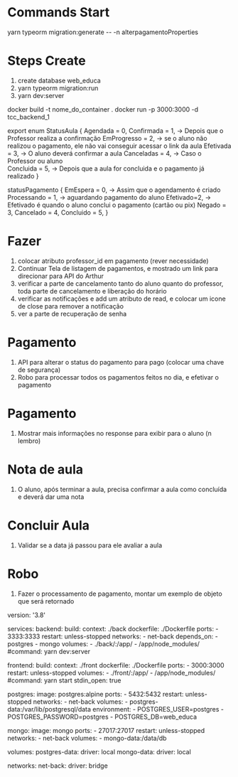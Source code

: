 # Commands Start 
yarn typeorm migration:generate -- -n alterpagamentoProperties

# Steps Create
1. create database web_educa
2. yarn typeorm migration:run
3. yarn dev:server


docker build -t nome_do_container .
docker run -p 3000:3000 -d tcc_backend_1


export enum StatusAula {
  Agendada = 0,
  Confirmada = 1, -> Depois que o Professor realiza a confirmação
  EmProgresso = 2, -> se o aluno não realizou o pagamento, ele não vai conseguir acessar o link da aula
  Efetivada = 3, -> O aluno deverá confirmar a aula 
  Canceladas = 4, -> Caso o Professor ou aluno  
  Concluida = 5, -> Depois que a aula for concluida e o pagamento já realizado
}

statusPagamento {
  EmEspera = 0, -> Assim que o agendamento é criado
  Processando = 1, -> aguardando pagamento do aluno
  Efetivado=2, -> Efetivado é quando o aluno conclui o pagamento (cartão ou pix)
  Negado = 3,
  Cancelado = 4,
  Concluido = 5,
}

# Fazer
1. colocar atributo professor_id em pagamento (rever necessidade)
2. Continuar Tela de listagem de pagamentos, e mostrado um link para direcionar para API do Arthur
3. verificar a parte de cancelamento tanto do aluno quanto do professor, toda parte de cancelamento e liberação do horário
4. verificar as notificações e add um atributo de read, e colocar um icone de close para remover a notificação
5. ver a parte de recuperação de senha

# Pagamento
1. API para alterar o status do pagamento para pago (colocar uma chave de segurança)
2. Robo para processar todos os pagamentos feitos no dia, e efetivar o pagamento


# Pagamento
1. Mostrar mais informações no response para exibir para o aluno (n lembro)

# Nota de aula
1. O aluno, após terminar a aula, precisa confirmar a aula como concluída e deverá dar uma nota

# Concluir Aula
1. Validar se a data já passou para ele avaliar a aula

# Robo
1. Fazer o processamento de pagamento, montar um exemplo de objeto que será retornado






version: '3.8'

services:
  backend:
    build:
      context: ./back
      dockerfile: ./Dockerfile
    ports:
      - 3333:3333
    restart: unless-stopped
    networks:
      - net-back
    depends_on:
      - postgres
      - mongo
    volumes:
      - ./back/:/app/
      - /app/node_modules/
    #command: yarn dev:server

  frontend:
    build:
      context: ./front
      dockerfile: ./Dockerfile
    ports:
      - 3000:3000
    restart: unless-stopped
    volumes:
      - ./front/:/app/
      - /app/node_modules/
    #command: yarn start
    stdin_open: true

  postgres:
    image: postgres:alpine
    ports:
      - 5432:5432
    restart: unless-stopped
    networks:
      - net-back
    volumes:
      - postgres-data:/var/lib/postgresql/data
    environment:
      - POSTGRES_USER=postgres
      - POSTGRES_PASSWORD=postgres
      - POSTGRES_DB=web_educa

  mongo:
    image: mongo
    ports:
      - 27017:27017
    restart: unless-stopped
    networks:
      - net-back
    volumes:
      - mongo-data:/data/db

volumes:
  postgres-data:
    driver: local
  mongo-data:
    driver: local

networks:
  net-back:
    driver: bridge
